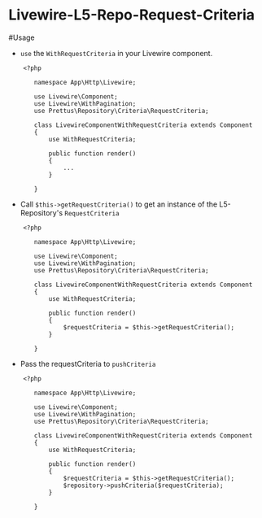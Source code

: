 # Livewire-L5-Repo-Request-Criteria

#Usage

- `use` the  `WithRequestCriteria` in your Livewire component.

```
    <?php
       
       namespace App\Http\Livewire;
       
       use Livewire\Component;
       use Livewire\WithPagination;
       use Prettus\Repository\Criteria\RequestCriteria;
       
       class LivewireComponentWithRequestCriteria extends Component
       {
           use WithRequestCriteria;
       
           public function render()
           {
               ...
           }
       
       }
```

- Call `$this->getRequestCriteria()` to get an instance of the L5-Repository's `RequestCriteria`
```
    <?php
       
       namespace App\Http\Livewire;
       
       use Livewire\Component;
       use Livewire\WithPagination;
       use Prettus\Repository\Criteria\RequestCriteria;
       
       class LivewireComponentWithRequestCriteria extends Component
       {
           use WithRequestCriteria;
       
           public function render()
           {
               $requestCriteria = $this->getRequestCriteria();
           }
       
       }
```

- Pass the requestCriteria to `pushCriteria`
```
    <?php
       
       namespace App\Http\Livewire;
       
       use Livewire\Component;
       use Livewire\WithPagination;
       use Prettus\Repository\Criteria\RequestCriteria;
       
       class LivewireComponentWithRequestCriteria extends Component
       {
           use WithRequestCriteria;
       
           public function render()
           {
               $requestCriteria = $this->getRequestCriteria();
               $repository->pushCriteria($requestCriteria);
           }
       
       }
```